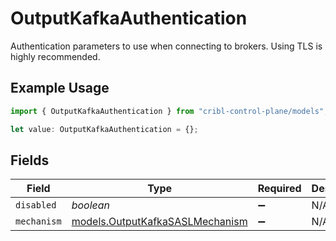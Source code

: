 # OutputKafkaAuthentication

Authentication parameters to use when connecting to brokers. Using TLS is highly recommended.

## Example Usage

```typescript
import { OutputKafkaAuthentication } from "cribl-control-plane/models";

let value: OutputKafkaAuthentication = {};
```

## Fields

| Field                                                                    | Type                                                                     | Required                                                                 | Description                                                              |
| ------------------------------------------------------------------------ | ------------------------------------------------------------------------ | ------------------------------------------------------------------------ | ------------------------------------------------------------------------ |
| `disabled`                                                               | *boolean*                                                                | :heavy_minus_sign:                                                       | N/A                                                                      |
| `mechanism`                                                              | [models.OutputKafkaSASLMechanism](../models/outputkafkasaslmechanism.md) | :heavy_minus_sign:                                                       | N/A                                                                      |